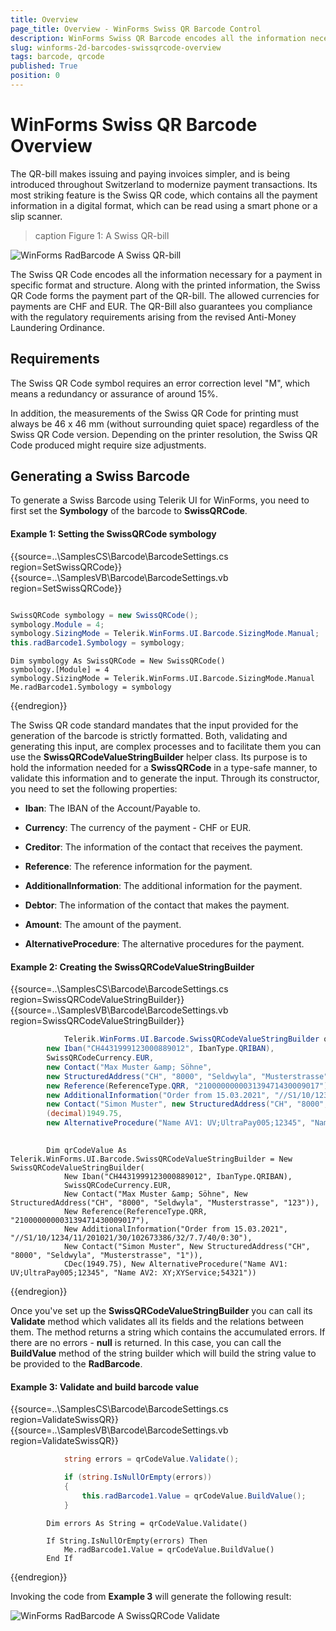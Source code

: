 ```yaml
---
title: Overview
page_title: Overview - WinForms Swiss QR Barcode Control
description: WinForms Swiss QR Barcode encodes all the information necessary for a payment in specific format and structure.  
slug: winforms-2d-barcodes-swissqrcode-overview 
tags: barcode, qrcode
published: True
position: 0 
---
```


# WinForms Swiss QR Barcode Overview

The QR-bill makes issuing and paying invoices simpler, and is being introduced throughout Switzerland to modernize payment transactions. Its most striking feature is the Swiss QR code, which contains all the payment information in a digital format, which can be read using a smart phone or a slip scanner.

>caption Figure 1: A Swiss QR-bill

![WinForms RadBarcode A Swiss QR-bill](images/winforms-2d-barcodes-swissqrcode-overview001.png)

The Swiss QR Code encodes all the information necessary for a payment in specific format and structure. Along with the printed information, the Swiss QR Code forms the payment part of the QR-bill. The allowed currencies for payments are CHF and EUR. The QR-Bill also guarantees you compliance with the regulatory requirements arising from the revised Anti-Money Laundering Ordinance.

## Requirements

The Swiss QR Code symbol requires an error correction level "M", which means a redundancy or assurance of around 15%.

In addition, the measurements of the Swiss QR Code for printing must always be 46 x 46 mm (without surrounding quiet space) regardless of the Swiss QR Code version. Depending on the printer resolution, the Swiss QR Code produced might require size adjustments.

## Generating a Swiss Barcode

To generate a Swiss Barcode using Telerik UI for WinForms, you need to first set the **Symbology** of the barcode to **SwissQRCode**.

#### Example 1: Setting the SwissQRCode symbology

{{source=..\SamplesCS\Barcode\BarcodeSettings.cs region=SetSwissQRCode}} 
{{source=..\SamplesVB\Barcode\BarcodeSettings.vb region=SetSwissQRCode}}

````C#

SwissQRCode symbology = new SwissQRCode();
symbology.Module = 4;
symbology.SizingMode = Telerik.WinForms.UI.Barcode.SizingMode.Manual;
this.radBarcode1.Symbology = symbology;       

````
````VB.NET
Dim symbology As SwissQRCode = New SwissQRCode()
symbology.[Module] = 4
symbology.SizingMode = Telerik.WinForms.UI.Barcode.SizingMode.Manual
Me.radBarcode1.Symbology = symbology

```` 
{{endregion}}

The Swiss QR code standard mandates that the input provided for the generation of the barcode is strictly formatted. Both, validating and generating this input, are complex processes and to facilitate them you can use the **SwissQRCodeValueStringBuilder** helper class. Its purpose is to hold the information needed for a **SwissQRCode** in a type-safe manner, to validate this information and to generate the input. Through its constructor, you need to set the following properties:

* **Iban**: The IBAN of the Account/Payable to.

* **Currency**: The currency of the payment - CHF or EUR.

* **Creditor**: The information of the contact that receives the payment.

* **Reference**: The reference information for the payment.

* **AdditionalInformation**: The additional information for the payment.

* **Debtor**: The information of the contact that makes the payment.

* **Amount**: The amount of the payment.

* **AlternativeProcedure**: The alternative procedures for the payment.

#### Example 2: Creating the SwissQRCodeValueStringBuilder

{{source=..\SamplesCS\Barcode\BarcodeSettings.cs region=SwissQRCodeValueStringBuilder}} 
{{source=..\SamplesVB\Barcode\BarcodeSettings.vb region=SwissQRCodeValueStringBuilder}}

````C#
            Telerik.WinForms.UI.Barcode.SwissQRCodeValueStringBuilder qrCodeValue = new SwissQRCodeValueStringBuilder(
        new Iban("CH4431999123000889012", IbanType.QRIBAN),
        SwissQRCodeCurrency.EUR,
        new Contact("Max Muster &amp; Söhne",
        new StructuredAddress("CH", "8000", "Seldwyla", "Musterstrasse", "123")),
        new Reference(ReferenceType.QRR, "210000000003139471430009017"),
        new AdditionalInformation("Order from 15.03.2021", "//S1/10/1234/11/201021/30/102673386/32/7.7/40/0:30"),
        new Contact("Simon Muster", new StructuredAddress("CH", "8000", "Seldwyla", "Musterstrasse", "1")),
        (decimal)1949.75,
        new AlternativeProcedure("Name AV1: UV;UltraPay005;12345", "Name AV2: XY;XYService;54321"));
     

````
````VB.NET
        Dim qrCodeValue As Telerik.WinForms.UI.Barcode.SwissQRCodeValueStringBuilder = New SwissQRCodeValueStringBuilder(
            New Iban("CH4431999123000889012", IbanType.QRIBAN),
            SwissQRCodeCurrency.EUR,
            New Contact("Max Muster &amp; Söhne", New StructuredAddress("CH", "8000", "Seldwyla", "Musterstrasse", "123")),
            New Reference(ReferenceType.QRR, "210000000003139471430009017"),
            New AdditionalInformation("Order from 15.03.2021", "//S1/10/1234/11/201021/30/102673386/32/7.7/40/0:30"),
            New Contact("Simon Muster", New StructuredAddress("CH", "8000", "Seldwyla", "Musterstrasse", "1")),
            CDec(1949.75), New AlternativeProcedure("Name AV1: UV;UltraPay005;12345", "Name AV2: XY;XYService;54321"))

```` 
{{endregion}}

Once you've set up the **SwissQRCodeValueStringBuilder** you can call its **Validate** method which validates all its fields and the relations between them. The method returns a string which contains the accumulated errors. If there are no errors - **null** is returned. In this case, you can call the **BuildValue** method of the string builder which will build the string value to be provided to the **RadBarcode**.

#### Example 3: Validate and build barcode value

{{source=..\SamplesCS\Barcode\BarcodeSettings.cs region=ValidateSwissQR}} 
{{source=..\SamplesVB\Barcode\BarcodeSettings.vb region=ValidateSwissQR}}

````C#
            string errors = qrCodeValue.Validate();

            if (string.IsNullOrEmpty(errors))
            {
                this.radBarcode1.Value = qrCodeValue.BuildValue();
            }     

````
````VB.NET
        Dim errors As String = qrCodeValue.Validate()

        If String.IsNullOrEmpty(errors) Then
            Me.radBarcode1.Value = qrCodeValue.BuildValue()
        End If

```` 
{{endregion}}

Invoking the code from **Example 3** will generate the following result:

![WinForms RadBarcode A SwissQRCode Validate](images/winforms-2d-barcodes-swissqrcode-overview002.png)

 
